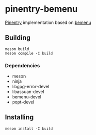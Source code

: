 # pinentry-bemenu

[Pinentry](https://www.gnupg.org/related_software/pinentry/index.en.html)
implementation based on [bemenu](https://github.com/Cloudef/bemenu)

## Building

```
meson build
meson compile -C build
```

### Dependencies

- meson
- ninja
- libgpg-error-devel
- libassuan-devel
- bemenu-devel
- popt-devel

## Installing

```
meson install -C build
```
